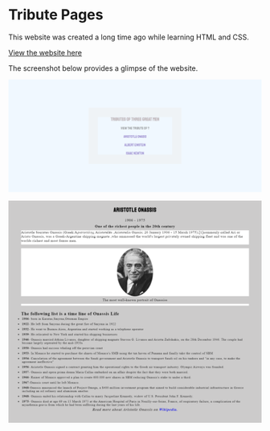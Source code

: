 # Tribute Pages

This website was created a long time ago while learning HTML and CSS.

[View the website here](https://mini-website-projects.netlify.app/tribute%20pages/)

The screenshot below provides a glimpse of the website.

![Screenshot of the website](./images/website-screnshot-1.png)

![Screenshot of the website](./images/website-screnshot-2.png)
